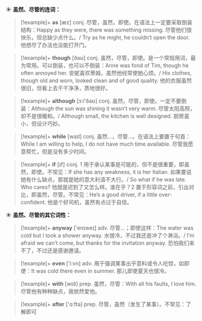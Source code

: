 ☀ <span class="category">**虽然、尽管的连词：**</span>
>[!example]+ <span class="vocabulary">**as**</span> [æz] 
> <span class="definition">conj. 尽管，虽然，即使。在语法上一定要采取倒装结构：</span>Happy as they were, there was something missing. 尽管他们很快乐，但总缺少点什么。/ Try as he might, he couldn’t open the door. 他想尽了办法也没能打开门。

>[!example]+ <span class="vocabulary">**though**</span> [ðəʊ] 
> <span class="definition">conj. 虽然，尽管，即使。是一个常规用词，最为常用。可以倒装，也可以不倒装：</span>Anne was fond of Tim, though he often annoyed her. 安妮喜欢蒂姆，虽然他经常使她心烦。/ His clothes, though old and worn, looked clean and of good quality. 他的衣服虽然很旧，但看上去干干净净，质地很好。

>[!example]+ <span class="vocabulary">**although**</span> [ɔ:l'ðəʊ] 
> <span class="definition">conj. 虽然，尽管，即使。一定不要倒装：</span>Although the sun was shining it wasn’t very warm. 尽管太阳高照，却不是很暖和。/ Although small, the kitchen is well designed. 厨房虽小，但设计巧妙。

>[!example]+ <span class="vocabulary">**while**</span> [waɪl] 
> <span class="definition">conj. 虽然…，尽管…。在语法上要置于句首：</span>While I am willing to help, I do not have much time available. 尽管我愿意帮忙，但是没有多少时间。

>[!example]+ <span class="vocabulary">**if**</span> [ɪf] 
> <span class="definition">conj. 1 用于承认某事是可能的，但不是很重要，即虽然，即使。不常见：</span>If she has any weakness, it is her Italian. 如果要说她有什么缺点，那就是她的意大利语不大行。/ So what if he was late. Who cares? 他就是迟到了又怎么样。谁在乎？<span class="definition">2 置于形容词之前，引出对比，即虽然，尽管。不常见：</span>He’s a good driver, if a little over-confident. 他是个好司机，虽然有点过于自信。

☀ <span class="category">**虽然、尽管的其它词性：**</span>
>[!example]+ <span class="vocabulary">**anyway**</span> ['enɪweɪ] 
> <span class="definition">adv. 尽管…；即使这样：</span>The water was cold but I took a shower anyway. 水很冷，不过我还是冲了个淋浴。/ I’m afraid we can’t come, but thanks for the invitation anyway. 恐怕我们来不了，不过还是感谢邀请。

>[!example]+ <span class="vocabulary">**even**</span> ['i:vn] 
> <span class="definition">adv. 用于强调某事出乎意料或令人吃惊，如即使：</span>It was cold there even in summer. 那儿即使夏天也很冷。

>[!example]+ <span class="vocabulary">**with**</span> [wɪð] 
> <span class="definition">prep. 虽然，尽管：</span>With all his faults, I love him. 尽管他有种种缺点，我依然爱他。

>[!example]+ <span class="vocabulary">**after**</span> ['ɑːftə] 
> <span class="definition">prep. 尽管，虽然（发生了某事）。不常见：</span>了解即可
